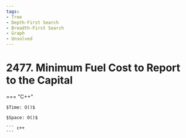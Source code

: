 ```yaml
---
tags:
- Tree
- Depth-First Search
- Breadth-First Search
- Graph
- Unsolved
---
```



# 2477. Minimum Fuel Cost to Report to the Capital

=== "C++"

    $Time: O()$

    $Space: O()$

    ``` c++
    ```